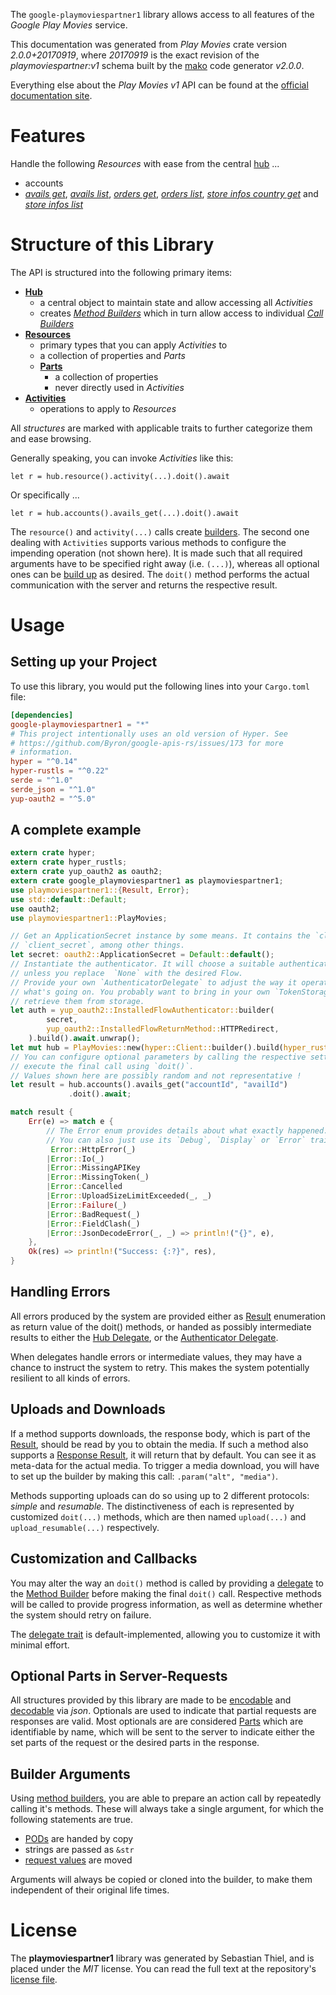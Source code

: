<!---
DO NOT EDIT !
This file was generated automatically from 'src/mako/api/README.md.mako'
DO NOT EDIT !
-->
The `google-playmoviespartner1` library allows access to all features of the *Google Play Movies* service.

This documentation was generated from *Play Movies* crate version *2.0.0+20170919*, where *20170919* is the exact revision of the *playmoviespartner:v1* schema built by the [mako](http://www.makotemplates.org/) code generator *v2.0.0*.

Everything else about the *Play Movies* *v1* API can be found at the
[official documentation site](https://developers.google.com/playmoviespartner/).
# Features

Handle the following *Resources* with ease from the central [hub](https://docs.rs/google-playmoviespartner1/2.0.0+20170919/google_playmoviespartner1/PlayMovies) ... 

* accounts
 * [*avails get*](https://docs.rs/google-playmoviespartner1/2.0.0+20170919/google_playmoviespartner1/api::AccountAvailGetCall), [*avails list*](https://docs.rs/google-playmoviespartner1/2.0.0+20170919/google_playmoviespartner1/api::AccountAvailListCall), [*orders get*](https://docs.rs/google-playmoviespartner1/2.0.0+20170919/google_playmoviespartner1/api::AccountOrderGetCall), [*orders list*](https://docs.rs/google-playmoviespartner1/2.0.0+20170919/google_playmoviespartner1/api::AccountOrderListCall), [*store infos country get*](https://docs.rs/google-playmoviespartner1/2.0.0+20170919/google_playmoviespartner1/api::AccountStoreInfoCountryGetCall) and [*store infos list*](https://docs.rs/google-playmoviespartner1/2.0.0+20170919/google_playmoviespartner1/api::AccountStoreInfoListCall)




# Structure of this Library

The API is structured into the following primary items:

* **[Hub](https://docs.rs/google-playmoviespartner1/2.0.0+20170919/google_playmoviespartner1/PlayMovies)**
    * a central object to maintain state and allow accessing all *Activities*
    * creates [*Method Builders*](https://docs.rs/google-playmoviespartner1/2.0.0+20170919/google_playmoviespartner1/client::MethodsBuilder) which in turn
      allow access to individual [*Call Builders*](https://docs.rs/google-playmoviespartner1/2.0.0+20170919/google_playmoviespartner1/client::CallBuilder)
* **[Resources](https://docs.rs/google-playmoviespartner1/2.0.0+20170919/google_playmoviespartner1/client::Resource)**
    * primary types that you can apply *Activities* to
    * a collection of properties and *Parts*
    * **[Parts](https://docs.rs/google-playmoviespartner1/2.0.0+20170919/google_playmoviespartner1/client::Part)**
        * a collection of properties
        * never directly used in *Activities*
* **[Activities](https://docs.rs/google-playmoviespartner1/2.0.0+20170919/google_playmoviespartner1/client::CallBuilder)**
    * operations to apply to *Resources*

All *structures* are marked with applicable traits to further categorize them and ease browsing.

Generally speaking, you can invoke *Activities* like this:

```Rust,ignore
let r = hub.resource().activity(...).doit().await
```

Or specifically ...

```ignore
let r = hub.accounts().avails_get(...).doit().await
```

The `resource()` and `activity(...)` calls create [builders][builder-pattern]. The second one dealing with `Activities` 
supports various methods to configure the impending operation (not shown here). It is made such that all required arguments have to be 
specified right away (i.e. `(...)`), whereas all optional ones can be [build up][builder-pattern] as desired.
The `doit()` method performs the actual communication with the server and returns the respective result.

# Usage

## Setting up your Project

To use this library, you would put the following lines into your `Cargo.toml` file:

```toml
[dependencies]
google-playmoviespartner1 = "*"
# This project intentionally uses an old version of Hyper. See
# https://github.com/Byron/google-apis-rs/issues/173 for more
# information.
hyper = "^0.14"
hyper-rustls = "^0.22"
serde = "^1.0"
serde_json = "^1.0"
yup-oauth2 = "^5.0"
```

## A complete example

```Rust
extern crate hyper;
extern crate hyper_rustls;
extern crate yup_oauth2 as oauth2;
extern crate google_playmoviespartner1 as playmoviespartner1;
use playmoviespartner1::{Result, Error};
use std::default::Default;
use oauth2;
use playmoviespartner1::PlayMovies;

// Get an ApplicationSecret instance by some means. It contains the `client_id` and 
// `client_secret`, among other things.
let secret: oauth2::ApplicationSecret = Default::default();
// Instantiate the authenticator. It will choose a suitable authentication flow for you, 
// unless you replace  `None` with the desired Flow.
// Provide your own `AuthenticatorDelegate` to adjust the way it operates and get feedback about 
// what's going on. You probably want to bring in your own `TokenStorage` to persist tokens and
// retrieve them from storage.
let auth = yup_oauth2::InstalledFlowAuthenticator::builder(
        secret,
        yup_oauth2::InstalledFlowReturnMethod::HTTPRedirect,
    ).build().await.unwrap();
let mut hub = PlayMovies::new(hyper::Client::builder().build(hyper_rustls::HttpsConnector::with_native_roots()), auth);
// You can configure optional parameters by calling the respective setters at will, and
// execute the final call using `doit()`.
// Values shown here are possibly random and not representative !
let result = hub.accounts().avails_get("accountId", "availId")
             .doit().await;

match result {
    Err(e) => match e {
        // The Error enum provides details about what exactly happened.
        // You can also just use its `Debug`, `Display` or `Error` traits
         Error::HttpError(_)
        |Error::Io(_)
        |Error::MissingAPIKey
        |Error::MissingToken(_)
        |Error::Cancelled
        |Error::UploadSizeLimitExceeded(_, _)
        |Error::Failure(_)
        |Error::BadRequest(_)
        |Error::FieldClash(_)
        |Error::JsonDecodeError(_, _) => println!("{}", e),
    },
    Ok(res) => println!("Success: {:?}", res),
}

```
## Handling Errors

All errors produced by the system are provided either as [Result](https://docs.rs/google-playmoviespartner1/2.0.0+20170919/google_playmoviespartner1/client::Result) enumeration as return value of
the doit() methods, or handed as possibly intermediate results to either the 
[Hub Delegate](https://docs.rs/google-playmoviespartner1/2.0.0+20170919/google_playmoviespartner1/client::Delegate), or the [Authenticator Delegate](https://docs.rs/yup-oauth2/*/yup_oauth2/trait.AuthenticatorDelegate.html).

When delegates handle errors or intermediate values, they may have a chance to instruct the system to retry. This 
makes the system potentially resilient to all kinds of errors.

## Uploads and Downloads
If a method supports downloads, the response body, which is part of the [Result](https://docs.rs/google-playmoviespartner1/2.0.0+20170919/google_playmoviespartner1/client::Result), should be
read by you to obtain the media.
If such a method also supports a [Response Result](https://docs.rs/google-playmoviespartner1/2.0.0+20170919/google_playmoviespartner1/client::ResponseResult), it will return that by default.
You can see it as meta-data for the actual media. To trigger a media download, you will have to set up the builder by making
this call: `.param("alt", "media")`.

Methods supporting uploads can do so using up to 2 different protocols: 
*simple* and *resumable*. The distinctiveness of each is represented by customized 
`doit(...)` methods, which are then named `upload(...)` and `upload_resumable(...)` respectively.

## Customization and Callbacks

You may alter the way an `doit()` method is called by providing a [delegate](https://docs.rs/google-playmoviespartner1/2.0.0+20170919/google_playmoviespartner1/client::Delegate) to the 
[Method Builder](https://docs.rs/google-playmoviespartner1/2.0.0+20170919/google_playmoviespartner1/client::CallBuilder) before making the final `doit()` call. 
Respective methods will be called to provide progress information, as well as determine whether the system should 
retry on failure.

The [delegate trait](https://docs.rs/google-playmoviespartner1/2.0.0+20170919/google_playmoviespartner1/client::Delegate) is default-implemented, allowing you to customize it with minimal effort.

## Optional Parts in Server-Requests

All structures provided by this library are made to be [encodable](https://docs.rs/google-playmoviespartner1/2.0.0+20170919/google_playmoviespartner1/client::RequestValue) and 
[decodable](https://docs.rs/google-playmoviespartner1/2.0.0+20170919/google_playmoviespartner1/client::ResponseResult) via *json*. Optionals are used to indicate that partial requests are responses 
are valid.
Most optionals are are considered [Parts](https://docs.rs/google-playmoviespartner1/2.0.0+20170919/google_playmoviespartner1/client::Part) which are identifiable by name, which will be sent to 
the server to indicate either the set parts of the request or the desired parts in the response.

## Builder Arguments

Using [method builders](https://docs.rs/google-playmoviespartner1/2.0.0+20170919/google_playmoviespartner1/client::CallBuilder), you are able to prepare an action call by repeatedly calling it's methods.
These will always take a single argument, for which the following statements are true.

* [PODs][wiki-pod] are handed by copy
* strings are passed as `&str`
* [request values](https://docs.rs/google-playmoviespartner1/2.0.0+20170919/google_playmoviespartner1/client::RequestValue) are moved

Arguments will always be copied or cloned into the builder, to make them independent of their original life times.

[wiki-pod]: http://en.wikipedia.org/wiki/Plain_old_data_structure
[builder-pattern]: http://en.wikipedia.org/wiki/Builder_pattern
[google-go-api]: https://github.com/google/google-api-go-client

# License
The **playmoviespartner1** library was generated by Sebastian Thiel, and is placed 
under the *MIT* license.
You can read the full text at the repository's [license file][repo-license].

[repo-license]: https://github.com/Byron/google-apis-rsblob/master/LICENSE.md
